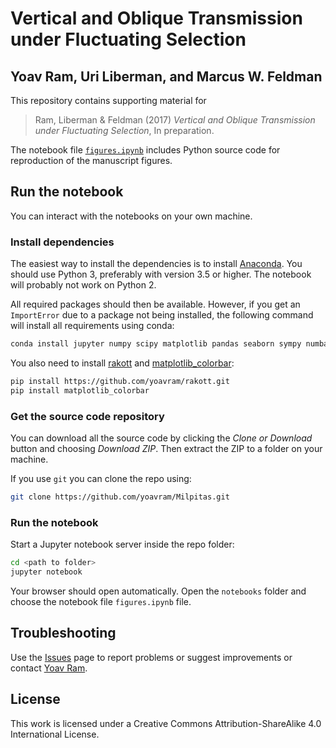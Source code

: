 # Vertical and Oblique Transmission under Fluctuating Selection
## Yoav Ram, Uri Liberman, and Marcus W. Feldman

This repository contains supporting material for

>   Ram, Liberman & Feldman (2017) _Vertical and Oblique Transmission under Fluctuating Selection_, In preparation.

The notebook file [`figures.ipynb`](https://github.com/yoavram/Milpitas/blob/master/notebooks/figures.ipynb) includes Python source code for reproduction of the manuscript figures.

## Run the notebook

You can interact with the notebooks on your own machine.

### Install dependencies

The easiest way to install the dependencies is to install [Anaconda](https://www.anaconda.com/download/).
You should use Python 3, preferably with version 3.5 or higher.
The notebook will probably not work on Python 2.

All required packages should then be available.
However, if you get an `ImportError` due to a package not being installed, the following command will install all requirements using conda:

```sh
conda install jupyter numpy scipy matplotlib pandas seaborn sympy numba 
```

You also need to install [rakott](https://github.com/yoavram/rakott) and [matplotlib_colorbar](https://github.com/ppinard/matplotlib-colorbar):
```sh
pip install https://github.com/yoavram/rakott.git
pip install matplotlib_colorbar
```

### Get the source code repository

You can download all the source code by clicking the _Clone or Download_ button and choosing _Download ZIP_. Then extract the ZIP to a folder on your machine.

If you use `git` you can clone the repo using:

```sh
git clone https://github.com/yoavram/Milpitas.git
```

### Run the notebook

Start a Jupyter notebook server inside the repo folder:

```sh
cd <path to folder>
jupyter notebook
```

Your browser should open automatically. 
Open the `notebooks` folder and choose the notebook file `figures.ipynb` file.

## Troubleshooting

Use the [Issues](https://github.com/yoavram/Milpitas/issues) page to report problems or suggest improvements or contact [Yoav Ram](mailto:yoav@yoavram.com).

License
-------

This work is licensed under a Creative Commons Attribution-ShareAlike 4.0
International License.
